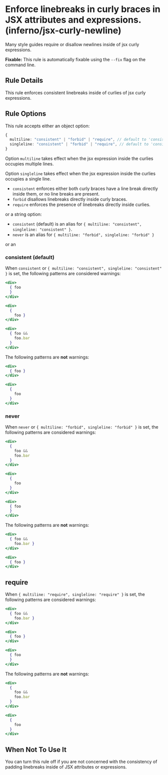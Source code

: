 # Enforce linebreaks in curly braces in JSX attributes and expressions. (inferno/jsx-curly-newline)

Many style guides require or disallow newlines inside of jsx curly expressions.

**Fixable:** This rule is automatically fixable using the `--fix` flag on the command line.

## Rule Details

This rule enforces consistent linebreaks inside of curlies of jsx curly expressions.

## Rule Options

This rule accepts either an object option:

```ts
{
  multiline: "consistent" | "forbid" | "require", // default to 'consistent'
  singleline: "consistent" | "forbid" | "require", // default to 'consistent'
}
```
Option `multiline` takes effect when the jsx expression inside the curlies occupies multiple lines.

Option `singleline` takes effect when the jsx expression inside the curlies occupies a single line.

* `consistent` enforces either both curly braces have a line break directly inside them, or no line breaks are present.
* `forbid` disallows linebreaks directly inside curly braces.
* `require` enforces the presence of linebreaks directly inside curlies.

or a string option:

* `consistent` (default) is an alias for `{ multiline: "consistent", singleline: "consistent" }`.
* `never` is an alias for `{ multiline: "forbid", singleline: "forbid" }`

or an

### consistent (default)

When `consistent` or `{ multiline: "consistent", singleline: "consistent" }` is set, the following patterns are considered warnings:

```jsx
<div>
  { foo
  }
</div>

<div>
  {
    foo }
</div>

<div>
  { foo &&
    foo.bar
  }
</div>
```

The following patterns are **not** warnings:

```jsx
<div>
  { foo }
</div>

<div>
  {
    foo
  }
</div>
```

### never

When `never` or `{ multiline: "forbid", singleline: "forbid" }` is set, the following patterns are considered warnings:

```jsx
<div>
  {
    foo &&
    foo.bar
  }
</div>

<div>
  {
    foo
  }
</div>

<div>
  { foo
  }
</div>
```

The following patterns are **not** warnings:

```jsx
<div>
  { foo &&
    foo.bar }
</div>

<div>
  { foo }
</div>
```

## require

When `{ multiline: "require", singleline: "require" }` is set, the following patterns are considered warnings:

```jsx
<div>
  { foo &&
    foo.bar }
</div>

<div>
  { foo }
</div>

<div>
  { foo
  }
</div>
```

The following patterns are **not** warnings:

```jsx
<div>
  {
    foo &&
    foo.bar
  }
</div>

<div>
  {
    foo
  }
</div>
```


## When Not To Use It

You can turn this rule off if you are not concerned with the consistency of padding linebreaks inside of JSX attributes or expressions.
